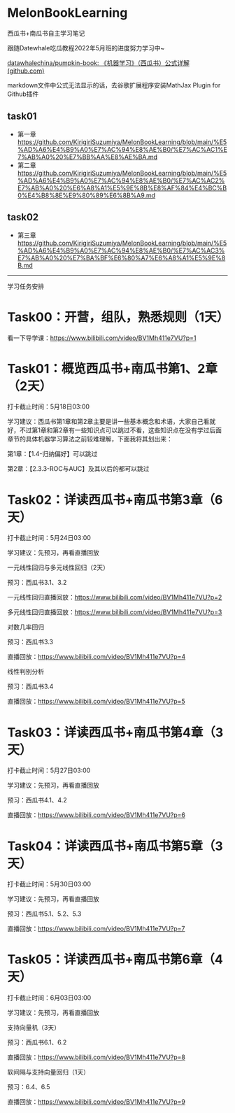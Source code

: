 # MelonBookLearning
西瓜书+南瓜书自主学习笔记

跟随Datewhale吃瓜教程2022年5月班的进度努力学习中~

[datawhalechina/pumpkin-book: 《机器学习》（西瓜书）公式详解 (github.com)](https://github.com/datawhalechina/pumpkin-book)

markdown文件中公式无法显示的话，去谷歌扩展程序安装MathJax Plugin for Github插件

## task01

- 第一章	https://github.com/KirigiriSuzumiya/MelonBookLearning/blob/main/%E5%AD%A6%E4%B9%A0%E7%AC%94%E8%AE%B0/%E7%AC%AC1%E7%AB%A0%20%E7%BB%AA%E8%AE%BA.md
- 第二章 https://github.com/KirigiriSuzumiya/MelonBookLearning/blob/main/%E5%AD%A6%E4%B9%A0%E7%AC%94%E8%AE%B0/%E7%AC%AC2%E7%AB%A0%20%E6%A8%A1%E5%9E%8B%E8%AF%84%E4%BC%B0%E4%B8%8E%E9%80%89%E6%8B%A9.md

## task02

- 第三章 https://github.com/KirigiriSuzumiya/MelonBookLearning/blob/main/%E5%AD%A6%E4%B9%A0%E7%AC%94%E8%AE%B0/%E7%AC%AC3%E7%AB%A0%20%E7%BA%BF%E6%80%A7%E6%A8%A1%E5%9E%8B.md









------

学习任务安排

# Task00：开营，组队，熟悉规则（1天）

看一下导学课：https://www.bilibili.com/video/BV1Mh411e7VU?p=1

 

# Task01：概览西瓜书+南瓜书第1、2章（2天）

打卡截止时间：5月18日03:00

学习建议：西瓜书第1章和第2章主要是讲一些基本概念和术语，大家自己看就好，不过第1章和第2章有一些知识点可以跳过不看，这些知识点在没有学过后面章节的具体机器学习算法之前较难理解，下面我将其划出来：

第1章：【1.4-归纳偏好】可以跳过

第2章：【2.3.3-ROC与AUC】及其以后的都可以跳过

 

# Task02：详读西瓜书+南瓜书第3章（6天）

打卡截止时间：5月24日03:00

学习建议：先预习，再看直播回放

 

一元线性回归与多元线性回归（2天）

预习：西瓜书3.1、3.2

一元线性回归直播回放：https://www.bilibili.com/video/BV1Mh411e7VU?p=2

多元线性回归直播回放：https://www.bilibili.com/video/BV1Mh411e7VU?p=3

 

对数几率回归

预习：西瓜书3.3

直播回放：https://www.bilibili.com/video/BV1Mh411e7VU?p=4

 

线性判别分析

预习：西瓜书3.4

直播回放：https://www.bilibili.com/video/BV1Mh411e7VU?p=5

 

# Task03：详读西瓜书+南瓜书第4章（3天）

打卡截止时间：5月27日03:00

学习建议：先预习，再看直播回放

预习：西瓜书4.1、4.2

直播回放：https://www.bilibili.com/video/BV1Mh411e7VU?p=6

 

# Task04：详读西瓜书+南瓜书第5章（3天）

打卡截止时间：5月30日03:00 

学习建议：先预习，再看直播回放

预习：西瓜书5.1、5.2、5.3

直播回放：https://www.bilibili.com/video/BV1Mh411e7VU?p=7

 

# Task05：详读西瓜书+南瓜书第6章（4天）

打卡截止时间：6月03日03:00 

学习建议：先预习，再看直播回放

 

支持向量机（3天）

预习：西瓜书6.1、6.2

直播回放：https://www.bilibili.com/video/BV1Mh411e7VU?p=8

 

软间隔与支持向量回归（1天）

预习：6.4、6.5

直播回放：https://www.bilibili.com/video/BV1Mh411e7VU?p=9
